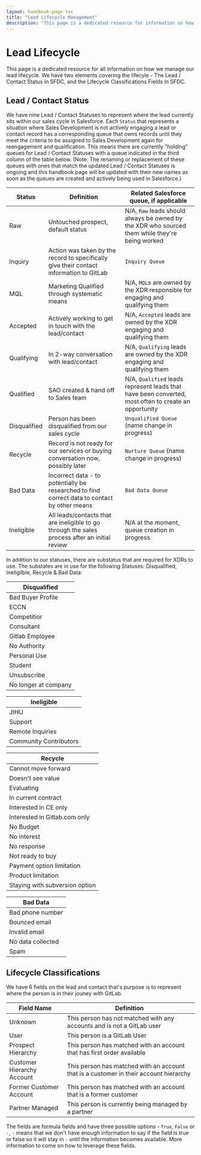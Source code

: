 ```yaml
---
layout: handbook-page-toc
title: "Lead Lifecycle Management"
description: "This page is a dedicated resource for information on how GitLab manages it's lead lifecycle"
---
```

# Lead Lifecycle

This page is a dedicated resource for all information on how we manage our lead lifecycle. We have two elements covering the lifecyle - The Lead / Contact Status in SFDC, and the Lifecycle Classifications Fields in SFDC. 

## Lead / Contact Status

We have nine Lead / Contact Statuses to represent where the lead currently sits within our sales cycle in Salesforce. Each `Status` that represents a situation where Sales Development is not actively engaging a lead or contact record has a corresponding queue that owns records until they meet the criteria to be assigned to Sales Development again for reengagement and qualification. This means there are currently "holding" queues for Lead / Contact Statuses with a queue indicated in the third column of the table below. (Note: The renaming or replacement of these queues with ones that match the updated Lead / Contact Statuses is ongoing and this handbook page will be updated with their new names as soon as the queues are created and actively being used in Salesforce.) 

| Status | Definition | Related Salesforce queue, if applicable |
|--------|--------|--------|
| Raw | Untouched prospect, default status | N/A, `Raw` leads should always be owned by the XDR who sourced them while they're being worked |
| Inquiry | Action was taken by the record to specifically give their contact information to GitLab | `Inquiry Queue` |
| MQL | Marketing Qualified through systematic means | N/A, `MQL`s are owned by the XDR responsible for engaging and qualifying them  |
| Accepted | Actively working to get in touch with the lead/contact | N/A, `Accepted` leads are owned by the XDR engaging and qualifying them |
| Qualifying | In 2-way conversation with lead/contact | N/A, `Qualifying` leads are owned by the XDR engaging and qualifying them |
| Qualified | SAO created & hand off to Sales team | N/A, `Qualified` leads represent leads that have been converted, most often to create an opportunity |
| Disqualified | Person has been disqualified from our sales cycle | `Unqualified Queue` (name change in progress) |
| Recycle | Record is not ready for our services or buying conversation now, possibly later | `Nurture Queue` (name change in progress) |
| Bad Data | Incorrect data - to potentially be researched to find correct data to contact by other means | `Bad Data Queue` |
| Ineligible | All leads/contacts that are ineligible to go through the sales process after an initial review | N/A at the moment, queue creation in progress |

In addition to our statuses, there are substatus that are required for XDRs to use. The substates are in use for the following Statuses: Disqualified, Ineligilble, Recycle & Bad Data:

| Disqualified | 
|-----|
| Bad Buyer Profile |
| ECCN |
| Competitior |
| Consultant |
| Gitlab Employee |
| No Authority |
| Personal Use |
| Student |
| Unsubscribe |
| No longer at company |

|Ineligible |
|----|
| JIHU |
| Support |
| Remote Inquiries |
| Community Contributors |

| Recycle |
| ----- |
| Cannot move forward |
| Doesn't see value |
| Evaluating |
| In current contract |
| Interested in CE only |
| Interested in Gitlab.com only |
| No Budget |
| No interest |
| No response |
| Not ready to buy |
| Payment option limitation |
| Product limitation |
| Staying with subversion option |

| Bad Data |
|---- |
|Bad phone number |
|Bounced email |
|Invalid email |
|No data collected|
|Spam |

## Lifecycle Classifications

We have 6 fields on the lead and contact that's purpose is to represent where the person is in their jouney with GitLab. 

| Field Name | Definition |
|-----|------|
| Unknown | This person has not matched with any accounts and is not a GitLab user |
| User | This person is a GitLab User |
| Prospect Hierarchy | This person has matched with an account that has first order available |
| Customer Hierarchy Account | This person has matched with an account that is a customer in their account hierarchy |
| Former Customer Account | This person has matched with an account that is a former customer |
| Partner Managed | This person is currently being managed by a partner |

The fields are formula fields and have three possible options - `True`, `False` or `-`, `-` means that we don't have enough information to say if the field is true or false so it will stay in `-` until the information becomes available. More information to come on how to leverage these fields. 



